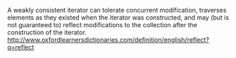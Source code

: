 A weakly consistent iterator can tolerate concurrent modification, traverses elements as they existed when the
iterator was constructed, and may (but is not guaranteed to) reflect modifications to the collection after the construction of the iterator.
http://www.oxfordlearnersdictionaries.com/definition/english/reflect?q=reflect
